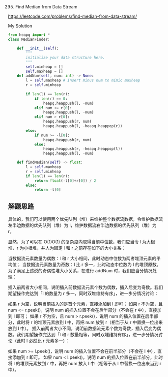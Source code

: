 ##
295. Find Median from Data Stream

https://leetcode.com/problems/find-median-from-data-stream/

My Solution

```python
from heapq import *
class MedianFinder:

    def __init__(self):
        """
        initialize your data structure here.
        """
        self.minheap = []   
        self.maxheap = []
    def addNum(self, num: int) -> None:
        l = self.maxheap # Insert minus num to mimic maxheap
        r = self.minheap
        
        if len(l) == len(r):
            if len(r) == 0:
                heapq.heappush(l, -num)
            elif num <= r[0]:
                heapq.heappush(l, -num)
            elif num > r[0]:
                heapq.heappush(r, num)
                heapq.heappush(l, -heapq.heappop(r))
        else:
            if num >= -l[0]:
                heapq.heappush(r, num)
            else:
                heapq.heappush(r, -heapq.heappop(l))
                heapq.heappush(l, -num)

    def findMedian(self) -> float:
        l = self.maxheap
        r = self.minheap
        if len(l) == len(r):
            return float(-l[0]+r[0]) / 2
        else:
            return -l[0]
```
## 解题思路
具体的，我们可以使用两个优先队列（堆）来维护整个数据流数据，令维护数据流左半边数据的优先队列（堆）为 l，维护数据流右半边数据的优先队列（堆）为 r。

显然，为了可以在 O(1)O(1) 的复杂度内取得当前中位数，我们应当令 l 为大根堆，r 为小根堆，并人为固定 l 和 r 之前存在如下的大小关系：

当数据流元素数量为偶数：l 和 r 大小相同，此时动态中位数为两者堆顶元素的平均值；
当数据流元素数量为奇数：l 比 r 多一，此时动态中位数为 l 的堆顶原数。
为了满足上述说的奇偶性堆大小关系，在进行 addNum 时，我们应当分情况处理：

插入前两者大小相同，说明插入前数据流元素个数为偶数，插入后变为奇数。我们期望操作完达到「l 的数量为 r 多一，同时双堆维持有序」，进一步分情况讨论：

如果 r 为空，说明当前插入的是首个元素，直接添加到 l 即可；
如果 r 不为空，且 num <= r.peek()，说明 num 的插入位置不会在后半部分（不会在 r 中），直接加到 l 即可；
如果 r 不为空，且 num > r.peek()，说明 num 的插入位置在后半部分，此时将 r 的堆顶元素放到 l 中，再把 num 放到 r（相当于从 r 中置换一位出来放到 l 中）。
插入前两者大小不同，说明前数据流元素个数为奇数，插入后变为偶数。我们期望操作完达到「l 和 r 数量相等，同时双堆维持有序」，进一步分情况讨论（此时 l 必然比 r 元素多一）：

如果 num >= l.peek()，说明 num 的插入位置不会在前半部分（不会在 l 中），直接添加到 r 即可。
如果 num < l.peek()，说明 num 的插入位置在前半部分，此时将 l 的堆顶元素放到 r 中，再把 num 放入 l 中（相等于从 l 中替换一位出来当到 r 中）。

